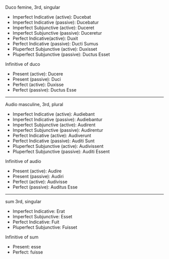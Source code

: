 Duco femine, 3rd, singular
- Imperfect Indicative (active): Ducebat
- Imperfect Indicative (passive): Ducebatur
- Imperfect Subjunctive (active): Duceret
- Imperfect Subjunctive (passive): Duceretur
- Perfect Indicative(active): Duxit
- Perfect Indicative (passive): Ducti Sumus
- Pluperfect Subjunctive (active): Duxisset
- Pluperfect Subjunctive (passive): Ductus Esset

Infinitive of duco
- Present (active): Ducere
- Present (passive): Duci
- Perfect (active): Duxisse
- Perfect (passive): Ductus Esse

---

Audio masculine, 3rd, plural
- Imperfect Indicative (active): Audiebant
- Imperfect Indicative (passive): Audiebantur
- Imperfect Subjunctive (active): Audirent
- Imperfect Subjunctive (passive): Audirentur
- Perfect Indicative (active): Audiverunt
- Perfect Indicative (passive): Auditi Sunt
- Pluperfect Subjunctive (active): Audivissent
- Pluperfect Subjunctive (passive): Auditi Essent

Infinitive of audio
- Present (active): Audire
- Present (passive): Audiri
- Perfect (active): Audivisse
- Perfect (passive): Auditus Esse

---
sum 3rd, singular
- Imperfect Indicative: Erat
- Imperfect Subjunctive: Esset
- Perfect Indicative: Fuit
- Pluperfect Subjunctive: Fuisset

Infinitive of sum
- Present: esse
- Perfect: fuisse
